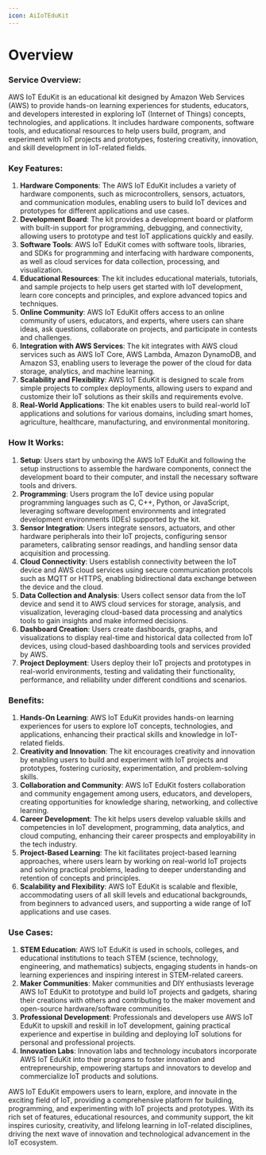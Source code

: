 ```yaml
---
icon: AiIoTEduKit
---
```

# Overview

### Service Overview:

AWS IoT EduKit is an educational kit designed by Amazon Web Services (AWS) to provide hands-on learning experiences for students, educators, and developers interested in exploring IoT (Internet of Things) concepts, technologies, and applications. It includes hardware components, software tools, and educational resources to help users build, program, and experiment with IoT projects and prototypes, fostering creativity, innovation, and skill development in IoT-related fields.

### Key Features:

1. **Hardware Components**: The AWS IoT EduKit includes a variety of hardware components, such as microcontrollers, sensors, actuators, and communication modules, enabling users to build IoT devices and prototypes for different applications and use cases.
2. **Development Board**: The kit provides a development board or platform with built-in support for programming, debugging, and connectivity, allowing users to prototype and test IoT applications quickly and easily.
3. **Software Tools**: AWS IoT EduKit comes with software tools, libraries, and SDKs for programming and interfacing with hardware components, as well as cloud services for data collection, processing, and visualization.
4. **Educational Resources**: The kit includes educational materials, tutorials, and sample projects to help users get started with IoT development, learn core concepts and principles, and explore advanced topics and techniques.
5. **Online Community**: AWS IoT EduKit offers access to an online community of users, educators, and experts, where users can share ideas, ask questions, collaborate on projects, and participate in contests and challenges.
6. **Integration with AWS Services**: The kit integrates with AWS cloud services such as AWS IoT Core, AWS Lambda, Amazon DynamoDB, and Amazon S3, enabling users to leverage the power of the cloud for data storage, analytics, and machine learning.
7. **Scalability and Flexibility**: AWS IoT EduKit is designed to scale from simple projects to complex deployments, allowing users to expand and customize their IoT solutions as their skills and requirements evolve.
8. **Real-World Applications**: The kit enables users to build real-world IoT applications and solutions for various domains, including smart homes, agriculture, healthcare, manufacturing, and environmental monitoring.

### How It Works:

1. **Setup**: Users start by unboxing the AWS IoT EduKit and following the setup instructions to assemble the hardware components, connect the development board to their computer, and install the necessary software tools and drivers.
2. **Programming**: Users program the IoT device using popular programming languages such as C, C++, Python, or JavaScript, leveraging software development environments and integrated development environments (IDEs) supported by the kit.
3. **Sensor Integration**: Users integrate sensors, actuators, and other hardware peripherals into their IoT projects, configuring sensor parameters, calibrating sensor readings, and handling sensor data acquisition and processing.
4. **Cloud Connectivity**: Users establish connectivity between the IoT device and AWS cloud services using secure communication protocols such as MQTT or HTTPS, enabling bidirectional data exchange between the device and the cloud.
5. **Data Collection and Analysis**: Users collect sensor data from the IoT device and send it to AWS cloud services for storage, analysis, and visualization, leveraging cloud-based data processing and analytics tools to gain insights and make informed decisions.
6. **Dashboard Creation**: Users create dashboards, graphs, and visualizations to display real-time and historical data collected from IoT devices, using cloud-based dashboarding tools and services provided by AWS.
7. **Project Deployment**: Users deploy their IoT projects and prototypes in real-world environments, testing and validating their functionality, performance, and reliability under different conditions and scenarios.

### Benefits:

1. **Hands-On Learning**: AWS IoT EduKit provides hands-on learning experiences for users to explore IoT concepts, technologies, and applications, enhancing their practical skills and knowledge in IoT-related fields.
2. **Creativity and Innovation**: The kit encourages creativity and innovation by enabling users to build and experiment with IoT projects and prototypes, fostering curiosity, experimentation, and problem-solving skills.
3. **Collaboration and Community**: AWS IoT EduKit fosters collaboration and community engagement among users, educators, and developers, creating opportunities for knowledge sharing, networking, and collective learning.
4. **Career Development**: The kit helps users develop valuable skills and competencies in IoT development, programming, data analytics, and cloud computing, enhancing their career prospects and employability in the tech industry.
5. **Project-Based Learning**: The kit facilitates project-based learning approaches, where users learn by working on real-world IoT projects and solving practical problems, leading to deeper understanding and retention of concepts and principles.
6. **Scalability and Flexibility**: AWS IoT EduKit is scalable and flexible, accommodating users of all skill levels and educational backgrounds, from beginners to advanced users, and supporting a wide range of IoT applications and use cases.

### Use Cases:

1. **STEM Education**: AWS IoT EduKit is used in schools, colleges, and educational institutions to teach STEM (science, technology, engineering, and mathematics) subjects, engaging students in hands-on learning experiences and inspiring interest in STEM-related careers.
2. **Maker Communities**: Maker communities and DIY enthusiasts leverage AWS IoT EduKit to prototype and build IoT projects and gadgets, sharing their creations with others and contributing to the maker movement and open-source hardware/software communities.
3. **Professional Development**: Professionals and developers use AWS IoT EduKit to upskill and reskill in IoT development, gaining practical experience and expertise in building and deploying IoT solutions for personal and professional projects.
4. **Innovation Labs**: Innovation labs and technology incubators incorporate AWS IoT EduKit into their programs to foster innovation and entrepreneurship, empowering startups and innovators to develop and commercialize IoT products and solutions.

AWS IoT EduKit empowers users to learn, explore, and innovate in the exciting field of IoT, providing a comprehensive platform for building, programming, and experimenting with IoT projects and prototypes. With its rich set of features, educational resources, and community support, the kit inspires curiosity, creativity, and lifelong learning in IoT-related disciplines, driving the next wave of innovation and technological advancement in the IoT ecosystem.

